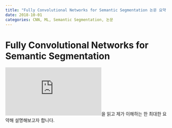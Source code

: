 ```yaml
---
title: "Fully Convolutional Networks for Semantic Segmentation 논문 요약"
date: 2018-10-01
categories: CNN, ML, Semantic Segmentation, 논문
---
```

# Fully Convolutional Networks for Semantic Segmentation

![위 논문](https://people.eecs.berkeley.edu/~jonlong/long_shelhamer_fcn.pdf)을 읽고 제가 이해하는 한 최대한 요약해 설명해보고자 합니다.

